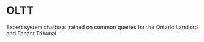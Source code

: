 # OLTT
Expert system chatbots trained on common queries for the Ontario Landlord and Tenant Tribunal.
